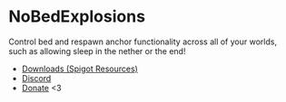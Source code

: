# NoBedExplosions
Control bed and respawn anchor functionality across all of your worlds, such as allowing sleep in the nether or the end!

* [Downloads (Spigot Resources)](https://spigotmc.org/resources/65808)
* [Discord](https://chat.tehbrian.xyz)
* [Donate](https://github.com/sponsors/TehBrian) <3
